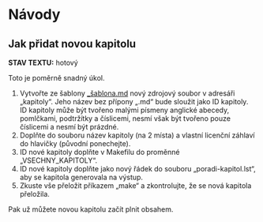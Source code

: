 <!--

Linux Kniha kouzel, dokumentace: Návody
Copyright (c) 2020 Singularis <singularis@volny.cz>

Toto dílo je dílem svobodné kultury; můžete ho šířit a modifikovat pod
podmínkami licence Creative Commons Attribution-ShareAlike 4.0 International
vydané neziskovou organizací Creative Commons. Text licence je přiložený
k tomuto projektu nebo ho můžete najít na webové adrese:

https://creativecommons.org/licenses/by-sa/4.0/

-->

# Návody

## Jak přidat novou kapitolu

**STAV TEXTU:** hotový

Toto je poměrně snadný úkol.

1. Vytvořte ze šablony [\_šablona.md](../kapitoly/_šablona.md) nový zdrojový soubor v adresáři „kapitoly“. Jeho název bez přípony „.md“ bude sloužit jako ID kapitoly. ID kapitoly může být tvořeno malými písmeny anglické abecedy, pomlčkami, podtržítky a číslicemi, nesmí však být tvořeno pouze číslicemi a nesmí být prázdné.
2. Doplňte do souboru název kapitoly (na 2 místa) a vlastní licenční záhlaví do hlavičky (původní ponechejte).
3. ID nové kapitoly doplňte v Makefilu do proměnné „VSECHNY\_KAPITOLY“.
4. ID nové kapitoly doplňte jako nový řádek do souboru „poradi-kapitol.lst“, aby se kapitola generovala na výstup.
5. Zkuste vše přeložit příkazem „make“ a zkontrolujte, že se nová kapitola přeložila.

Pak už můžete novou kapitolu začít plnit obsahem.

<!--
## Jak přidat podporu nového znaku

1. Zjistěte, jak daný znak vysázet v LaTeXu.
2. Ve skriptu [do\_latexu.awk](../skripty/do\_latexu.awk) ve funkci ZpracujZnak() přidejte novou větev přepínače pro obsluhu vámi zvoleného znaku.
3. Pokud daný znak vyžaduje zvláštní zacházení ve formátu HTML, učiňte totéž i ve skriptu [do\_html.awk](../skripty/do\_html.awk), většinu znaků však bude možno do HTML zkopírovat přímo.
4. Do zvláštní kapitoly [\_ukázka](../kapitoly/_ukázka.md) doplňte nový znak do seznamu podporovaných znaků.
5. Pokud kapitola „\_ukázka“ není uvedena v souboru „pořadí-kapitol.lst“, doplňte ji tam.
6. Zkuste přeložit všechny výstupní formáty příkazem „make“ a zkontrolujte překlad kapitoly „Ukázka“, zda v každém výstupním formátu, kromě formátu LOG, obsahuje korektně vysázený nový znak.

Pokud má být nový znak v Markdownu zadávaný HTML entitou nebo jiným nestandardním způsobem,
budete muset navíc navštívit skript [hlavni.awk](../skripty/hlavni.awk)
a doplnit interpretaci nové entity do funkce FormatovatRadek(), případně
i do funkce ZpracujZnaky(), pokud má být entita interpretována v kontextech
nepodporujících formátování jako např. URL adresy.
-->
